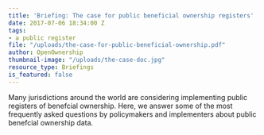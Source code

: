 ```yaml
---
title: 'Briefing: The case for public beneficial ownership registers'
date: 2017-07-06 18:34:00 Z
tags:
- a public register
file: "/uploads/the-case-for-public-beneficial-ownership.pdf"
author: OpenOwnership
thumbnail-image: "/uploads/the-case-doc.jpg"
resource_type: Briefings
is_featured: false
---
```


Many jurisdictions around the world are considering implementing public registers of benefcial ownership. Here, we answer some of the most frequently asked questions by policymakers and implementers about public benefcial ownership data.
